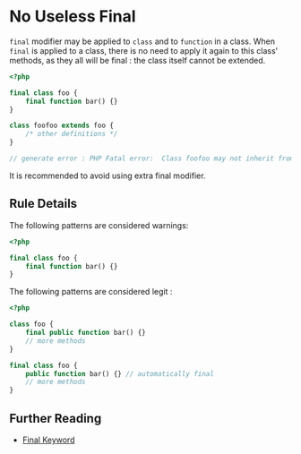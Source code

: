 <!-- Good Practices -->
# No Useless Final

`final` modifier may be applied to `class` and to `function` in a class. When `final` is applied to a class, there is no need to apply it again to this class' methods, as they all will be final : the class itself cannot be extended.

```php
<?php

final class foo {
    final function bar() {}
}

class foofoo extends foo {
	/* other definitions */
}

// generate error : PHP Fatal error:  Class foofoo may not inherit from final class (bar)

```

It is recommended to avoid using extra final modifier.

## Rule Details

The following patterns are considered warnings:

```php
<?php

final class foo {
    final function bar() {}
}

```

The following patterns are considered legit :

```php
<?php

class foo {
    final public function bar() {}
    // more methods
}

final class foo {
    public function bar() {} // automatically final
    // more methods
}

```


## Further Reading
* [Final Keyword](http://php.net/manual/en/language.oop5.final.php)